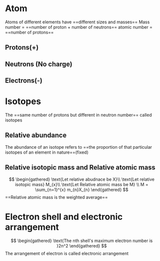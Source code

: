 # Atom
Atoms of different elements have ==different sizes and masses==
Mass number = ==number of proton + number of neutrons==
atomic number = ==number of protons==
## Protons(+)
## Neutrons (No charge)
## Electrons(-)

# Isotopes
The ==same number of protons but different in neutron number== called isotopes

## Relative abundance
The abundance of an isotope refers to ==the proportion of that particular isotopes of an element in nature==(fixed)
## Relative isotopic mass and Relative atomic mass
$$
\begin{gathered}
\text{Let relative abudnace be X}\\
\text{Let relative isotopic mass}
M_{x}\\
\text{Let Relative atomic mass be M} \\
M = \sum_{n=1}^{x} m_{n}X_{n}
\end{gathered}
$$
==Relative atomic mass is the weighted average==

# Electron shell and electronic arrangement
$$
\begin{gathered}
\text{The nth shell's maximum electron number is }2n^2
\end{gathered}
$$
The arrangement of electron is called electronic arrangement
